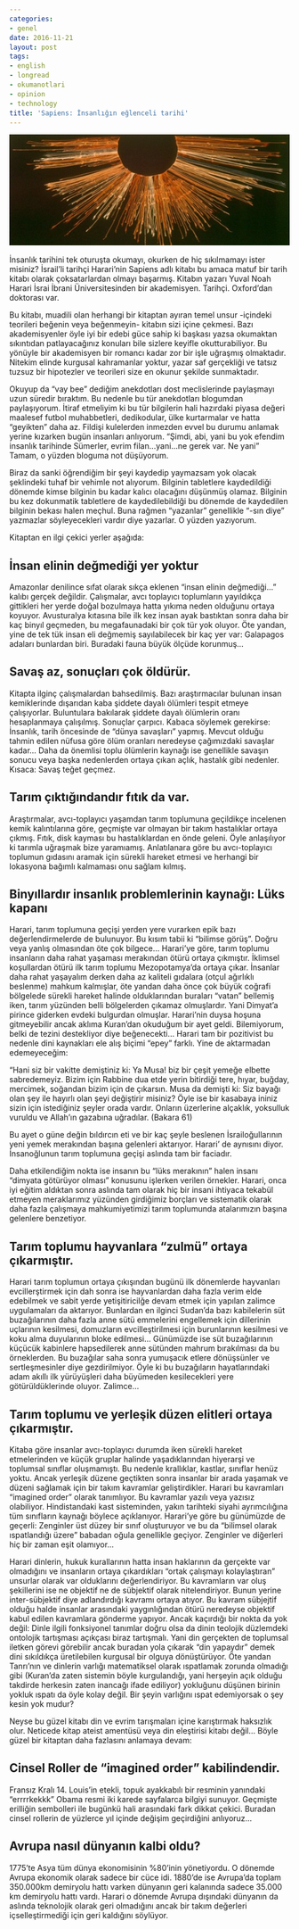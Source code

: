 ```yaml
---
categories:
- genel
date: 2016-11-21
layout: post
tags:
- english
- longread
- okumanotlari
- opinion
- technology
title: 'Sapiens: İnsanlığın eğlenceli tarihi'
---
```


![](/images/tumblr_inline_ogzmtlh2LJ1r4exmc_540.jpg)

İnsanlık tarihini tek oturuşta okumayı, okurken de hiç sıkılmamayı ister misiniz? İsrail’li tarihçi Harari’nin Sapiens adlı kitabı bu amaca matuf bir tarih kitabı olarak çoksatarlardan olmayı başarmış. Kitabın yazarı Yuval Noah Harari İsrai İbrani Üniversitesinden bir akademisyen. Tarihçi. Oxford’dan doktorası var.  

Bu kitabı, muadili olan herhangi bir kitaptan ayıran temel unsur -içindeki teorileri beğenin veya beğenmeyin- kitabın sizi içine çekmesi. Bazı akademisyenler öyle iyi bir edebi güce sahip ki başkası yazsa okumaktan sıkıntıdan patlayacağınız konuları bile sizlere keyifle okutturabiliyor. Bu yönüyle bir akademisyen bir romancı kadar zor bir işle uğraşmış olmaktadır. Nitekim elinde kurgusal kahramanlar yoktur, yazar saf gerçekliği ve tatsız tuzsuz bir hipotezler ve teorileri size en okunur şekilde sunmaktadır.

Okuyup da “vay bee” dediğim anekdotları dost meclislerinde paylaşmayı uzun süredir bıraktım. Bu nedenle bu tür anekdotları blogumdan paylaşıyorum. İtiraf etmeliyim ki bu tür bilgilerin hali hazırdaki piyasa değeri maalesef futbol muhabbetleri, dedikodular, ülke kurtarmalar ve hatta “geyikten” daha az. Fildişi kulelerden inmezden evvel bu durumu anlamak yerine kızarken bugün insanları anlıyorum. “Şimdi, abi, yani bu yok efendim insanlık tarihinde Sümerler, evrim filan…yani…ne gerek var. Ne yani” Tamam, o yüzden bloguma not düşüyorum.

Biraz da sanki öğrendiğim bir şeyi kaydedip yaymazsam yok olacak şeklindeki tuhaf bir vehimle not alıyorum. Bilginin tabletlere kaydedildiği dönemde kimse bilginin bu kadar kalıcı olacağını düşünmüş olamaz. Bilginin bu kez dokunmatik tabletlere de kaydedilebildiği bu dönemde de kaydedilen bilginin bekası halen meçhul. Buna rağmen “yazanlar” genellikle “-sın diye” yazmazlar söyleyecekleri vardır diye yazarlar. O yüzden yazıyorum.

Kitaptan en ilgi çekici yerler aşağıda:

## İnsan elinin değmediği yer yoktur

Amazonlar denilince sıfat olarak sıkça eklenen “insan elinin değmediği…” kalıbı gerçek değildir. Çalışmalar, avcı toplayıcı toplumların yayıldıkça gittikleri her yerde doğal bozulmaya hatta yıkıma neden olduğunu ortaya koyuyor. Avusturalya kıtasına bile ilk kez insan ayak bastıktan sonra daha bir kaç binyıl geçmeden, bu megafaunadaki bir çok tür yok oluyor. Öte yandan, yine de tek tük insan eli değmemiş sayılabilecek bir kaç yer var: Galapagos adaları bunlardan biri. Buradaki fauna büyük ölçüde korunmuş…

## Savaş az, sonuçları çok öldürür.

Kitapta ilginç çalışmalardan bahsedilmiş. Bazı araştırmacılar bulunan insan kemiklerinde dışarıdan kaba şiddete dayalı ölümleri tespit etmeye çalışıyorlar. Buluntulara bakılarak şiddete dayalı ölümlerin oranı hesaplanmaya çalışılmış. Sonuçlar çarpıcı. Kabaca söylemek gerekirse: İnsanlık, tarih öncesinde de “dünya savaşları” yapmış. Mevcut olduğu tahmin edilen nüfusa göre ölüm oranları neredeyse çağımızdaki savaşlar kadar… Daha da önemlisi toplu ölümlerin kaynağı ise genellikle savaşın sonucu veya başka nedenlerden ortaya çıkan açlık, hastalık gibi nedenler. Kısaca: Savaş teğet geçmez.

## Tarım çıktığındandır fıtık da var.

Araştırmalar, avcı-toplayıcı yaşamdan tarım toplumuna geçildikçe incelenen kemik kalıntılarına göre, geçmişte var olmayan bir takım hastalıklar ortaya çıkmış. Fıtık, disk kayması bu hastalıklardan en önde geleni. Öyle anlaşılıyor ki tarımla uğraşmak bize yaramıamış. Anlatılanara göre bu avcı-toplayıcı toplumun gıdasını aramak için sürekli hareket etmesi ve herhangi bir lokasyona bağımlı kalmaması onu sağlam kılmış.

## Binyıllardır insanlık problemlerinin kaynağı: Lüks kapanı

Harari, tarım toplumuna geçişi yerden yere vurarken epik bazı değerlendirmelerde de bulunuyor. Bu kısım tabii ki “bilimse görüş”. Doğru veya yanlış olmasından öte çok bilgece… Harari’ye göre, tarım toplumu insanların daha rahat yaşaması merakından ötürü ortaya çıkmıştır. İklimsel koşullardan ötürü ilk tarım toplumu Mezopotamya’da ortaya çıkar. İnsanlar daha rahat yaşayalım derken daha az kaliteli gıdalara (otçul ağırlıklı beslenme) mahkum kalmışlar, öte yandan daha önce çok büyük coğrafi bölgelede sürekli hareket halinde olduklarından buraları “vatan” bellemiş iken, tarım yüzünden belli bölgelerden çıkamaz olmuşlardır. Yani Dimyat’a pirince giderken evdeki bulgurdan olmuşlar. Harari’nin duysa hoşuna gitmeyebilir ancak aklıma Kuran’dan okuduğum bir ayet geldi. Bilemiyorum, belki de tezini destekliyor diye beğenecekti… Harari tam bir pozitivist bu nedenle dini kaynakları ele alış biçimi “epey” farklı. Yine de aktarmadan edemeyeceğim:

“Hani siz bir vakitte demiştiniz ki: Ya Musa! biz bir çeşit yemeğe elbette sabredemeyiz. Bizim için Rabbine dua etde yerin bitirdiği tere, hıyar, buğday, mercimek, soğandan bizim için de çıkarsın. Musa da demişti ki: Siz bayağı olan şey ile hayırlı olan şeyi değiştirir misiniz? Öyle ise bir kasabaya ininiz sizin için istediğiniz şeyler orada vardır. Onların üzerlerine alçaklık, yoksulluk vuruldu ve Allah’ın gazabına uğradılar. (Bakara 61)

Bu ayet o güne değin bıldırcın eti ve bir kaç şeyle beslenen İsrailoğullarının yeni yemek merakından başına gelenleri aktarıyor. Harari’ de aynısını diyor. İnsanoğlunun tarım toplumuna geçişi aslında tam bir faciadır.

Daha etkilendiğim nokta ise insanın bu “lüks merakının” halen insanı “dimyata götürüyor olması” konusunu işlerken verilen örnekler. Harari, onca iyi eğitim aldıktan sonra aslında tam olarak hiç bir insani ihtiyaca tekabül etmeyen meraklarımız yüzünden girdiğimiz borçları ve sistematik olarak daha fazla çalışmaya mahkumiyetimizi tarım toplumunda atalarımızın başına gelenlere benzetiyor.

## Tarım toplumu hayvanlara “zulmü” ortaya çıkarmıştır.

Harari tarım toplumun ortaya çıkışından bugünü ilk dönemlerde hayvanları evcillerştirmek için dah sonra ise hayvanlardan daha fazla verim elde edebilmek ve sabit yerde yetişitiricilğe devam etmek için yapılan zalimce uygulamaları da aktarıyor. Bunlardan en ilginci Sudan’da bazı kabilelerin süt buzağılarının daha fazla anne sütü emmelerini engellemek için dillerinin uçlarının kesilmesi, domuzların evcilleştirilmesi için burunlarının kesilmesi ve koku alma duyularının bloke edilmesi… Günümüzde ise süt buzağılarının küçücük kabinlere hapsedilerek anne sütünden mahrum bırakılması da bu örneklerden. Bu buzağılar saha sonra yumuşacık etlere dönüşsünler ve sertleşmesinler diye gezdirilmiyor. Öyle ki bu buzağıların hayatlarındaki adam akıllı ilk yürüyüşleri daha büyümeden kesilecekleri yere götürüldüklerinde oluyor. Zalimce…

## Tarım toplumu ve yerleşik düzen elitleri ortaya çıkarmıştır.

Kitaba göre insanlar avcı-toplayıcı durumda iken sürekli hareket etmelerinden ve küçük gruplar halinde yaşadıklarından hiyerarşi ve toplumsal sınıflar oluşmamıştı. Bu nedenle krallıklar, kastlar, sınıflar henüz yoktu. Ancak yerleşik düzene geçtikten sonra insanlar bir arada yaşamak ve düzeni sağlamak için bir takım kavramlar geliştirdikler. Harari bu kavramları “imagined order” olarak tanımlıyor. Bu kavramlar yazılı veya yazısız olabiliyor. Hindistandaki kast sisteminden, yakın tarihteki siyahi ayrımcılığına tüm sınıfların kaynağı böylece açıklanıyor. Harari’ye göre bu günümüzde de geçerli: Zenginler üst düzey bir sınıf oluşturuyor ve bu da “bilimsel olarak ıspatlandığı üzere” babadan oğula genellikle geçiyor. Zenginler ve diğerleri hiç bir zaman eşit olamıyor…

Harari dinlerin, hukuk kurallarının hatta insan haklarının da gerçekte var olmadığını ve insanların ortaya çıkardıkları “ortak çalışmayı kolaylaştıran” unsurlar olarak var olduklarını değerlendiriyor. Bu kavramların var oluş şekillerini ise ne objektif ne de sübjektif olarak nitelendiriyor. Bunun yerine inter-sübjektif diye adlandırdığı kavramı ortaya atıyor. Bu kavram sübjejtif olduğu halde insanlar arasındaki yaygınlığından ötürü neredeyse objektif kabul edilen kavramlara gönderme yapıyor. Ancak kaçırdığı bir nokta da yok değil: Dinle ilgili fonksiyonel tanımlar doğru olsa da dinin teolojik düzlemdeki ontolojik tartışması açıkçası biraz tartışmalı. Yani din gerçekten de toplumsal iletken görevi görebilir ancak buradan yola çıkarak “din yapaydır” demek dini sıkıldıkça üretilebilen kurgusal bir olguya dönüştürüyor. Öte yandan Tanrı’nın ve dinlerin varlığı matematiksel olarak ıspatlamak zorunda olmadığı gibi (Kuran’da zaten sistemin böyle kurgulandığı, yani herşeyin açık olduğu takdirde herkesin zaten inancağı ifade ediliyor) yokluğunu düşünen birinin yokluk ıspatı da öyle kolay değil. Bir şeyin varlığını ıspat edemiyorsak o şey kesin yok mudur?

Neyse bu güzel kitabı din ve evrim tarışmaları içine karıştırmak haksızlık olur. Neticede kitap ateist amentüsü veya din eleştirisi kitabı değil… Böyle güzel bir kitaptan daha fazlasını anlamaya devam:

## Cinsel Roller de “imagined order” kabilindendir.

Fransız Kralı 14. Louis’in etekli, topuk ayakkabılı bir resminin yanındaki “errrrkekkk” Obama resmi iki karede sayfalarca bilgiyi sunuyor. Geçmişte erilliğin sembolleri ile bugünkü hali arasındaki fark dikkat çekici. Buradan cinsel rollerin de yüzlerce yıl içinde değişim geçirdiğini anlıyoruz…

## Avrupa nasıl dünyanın kalbi oldu?

1775’te Asya tüm dünya ekonomisinin %80’inin yönetiyordu. O dönemde Avrupa ekonomik olarak sadece bir cüce idi. 1880’de ise Avrupa’da toplam 350.000km demiryolu hattı varken dünyanın geri kalanında sadece 35.000 km demiryolu hattı vardı. Harari o dönemde Avrupa dışındaki dünyanın da aslında teknolojik olarak geri olmadığını ancak bir takım değerleri içselleştirmediği için geri kaldığını söylüyor.
